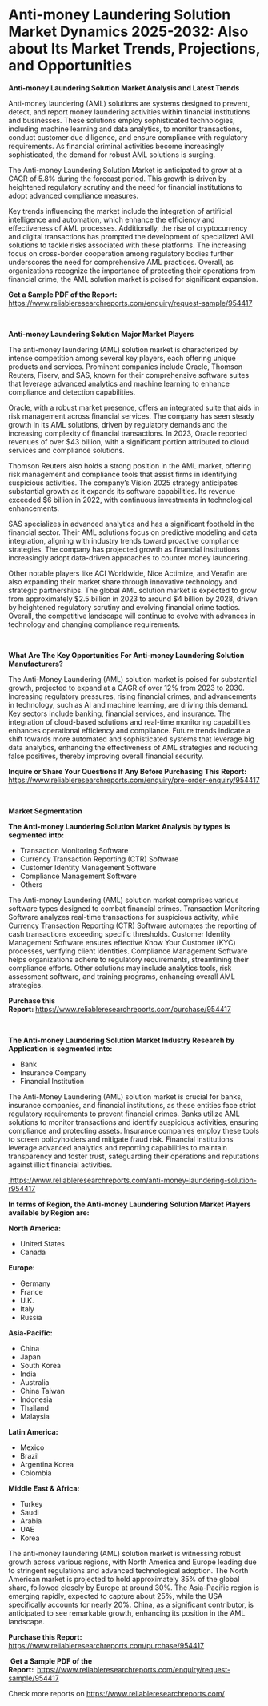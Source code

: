 <p><h1>Anti-money Laundering Solution Market Dynamics 2025-2032: Also about Its Market Trends, Projections, and Opportunities</h1></p><p><strong>Anti-money Laundering Solution Market Analysis and Latest Trends</strong></p>
<p><p>Anti-money laundering (AML) solutions are systems designed to prevent, detect, and report money laundering activities within financial institutions and businesses. These solutions employ sophisticated technologies, including machine learning and data analytics, to monitor transactions, conduct customer due diligence, and ensure compliance with regulatory requirements. As financial criminal activities become increasingly sophisticated, the demand for robust AML solutions is surging.</p><p>The Anti-money Laundering Solution Market is anticipated to grow at a CAGR of 5.8% during the forecast period. This growth is driven by heightened regulatory scrutiny and the need for financial institutions to adopt advanced compliance measures. </p><p>Key trends influencing the market include the integration of artificial intelligence and automation, which enhance the efficiency and effectiveness of AML processes. Additionally, the rise of cryptocurrency and digital transactions has prompted the development of specialized AML solutions to tackle risks associated with these platforms. The increasing focus on cross-border cooperation among regulatory bodies further underscores the need for comprehensive AML practices. Overall, as organizations recognize the importance of protecting their operations from financial crime, the AML solution market is poised for significant expansion.</p></p>
<p><strong>Get a Sample PDF of the Report:&nbsp;</strong> <a href="https://www.reliableresearchreports.com/enquiry/request-sample/954417?utm_campaign=3060&utm_medium=2&utm_source=Github&utm_content=ia&utm_term=11032025&utm_id=anti-money-laundering-solution">https://www.reliableresearchreports.com/enquiry/request-sample/954417</a></p>
<p>&nbsp;</p>
<p><strong>Anti-money Laundering Solution Major Market Players</strong></p>
<p><p>The anti-money laundering (AML) solution market is characterized by intense competition among several key players, each offering unique products and services. Prominent companies include Oracle, Thomson Reuters, Fiserv, and SAS, known for their comprehensive software suites that leverage advanced analytics and machine learning to enhance compliance and detection capabilities.</p><p>Oracle, with a robust market presence, offers an integrated suite that aids in risk management across financial services. The company has seen steady growth in its AML solutions, driven by regulatory demands and the increasing complexity of financial transactions. In 2023, Oracle reported revenues of over $43 billion, with a significant portion attributed to cloud services and compliance solutions.</p><p>Thomson Reuters also holds a strong position in the AML market, offering risk management and compliance tools that assist firms in identifying suspicious activities. The company’s Vision 2025 strategy anticipates substantial growth as it expands its software capabilities. Its revenue exceeded $6 billion in 2022, with continuous investments in technological enhancements.</p><p>SAS specializes in advanced analytics and has a significant foothold in the financial sector. Their AML solutions focus on predictive modeling and data integration, aligning with industry trends toward proactive compliance strategies. The company has projected growth as financial institutions increasingly adopt data-driven approaches to counter money laundering. </p><p>Other notable players like ACI Worldwide, Nice Actimize, and Verafin are also expanding their market share through innovative technology and strategic partnerships. The global AML solution market is expected to grow from approximately $2.5 billion in 2023 to around $4 billion by 2028, driven by heightened regulatory scrutiny and evolving financial crime tactics. Overall, the competitive landscape will continue to evolve with advances in technology and changing compliance requirements.</p></p>
<p>&nbsp;</p>
<p><strong>What Are The Key Opportunities For Anti-money Laundering Solution Manufacturers?</strong></p>
<p><p>The Anti-Money Laundering (AML) solution market is poised for substantial growth, projected to expand at a CAGR of over 12% from 2023 to 2030. Increasing regulatory pressures, rising financial crimes, and advancements in technology, such as AI and machine learning, are driving this demand. Key sectors include banking, financial services, and insurance. The integration of cloud-based solutions and real-time monitoring capabilities enhances operational efficiency and compliance. Future trends indicate a shift towards more automated and sophisticated systems that leverage big data analytics, enhancing the effectiveness of AML strategies and reducing false positives, thereby improving overall financial security.</p></p>
<p><strong>Inquire or Share Your Questions If Any Before Purchasing This Report:</strong> <a href="https://www.reliableresearchreports.com/enquiry/pre-order-enquiry/954417?utm_campaign=3060&utm_medium=2&utm_source=Github&utm_content=ia&utm_term=11032025&utm_id=anti-money-laundering-solution">https://www.reliableresearchreports.com/enquiry/pre-order-enquiry/954417</a></p>
<p>&nbsp;</p>
<p><strong>Market Segmentation</strong></p>
<p><strong>The Anti-money Laundering Solution Market Analysis by types is segmented into:</strong></p>
<p><ul><li>Transaction Monitoring Software</li><li>Currency Transaction Reporting (CTR) Software</li><li>Customer Identity Management Software</li><li>Compliance Management Software</li><li>Others</li></ul></p>
<p><p>The Anti-money Laundering (AML) solution market comprises various software types designed to combat financial crimes. Transaction Monitoring Software analyzes real-time transactions for suspicious activity, while Currency Transaction Reporting (CTR) Software automates the reporting of cash transactions exceeding specific thresholds. Customer Identity Management Software ensures effective Know Your Customer (KYC) processes, verifying client identities. Compliance Management Software helps organizations adhere to regulatory requirements, streamlining their compliance efforts. Other solutions may include analytics tools, risk assessment software, and training programs, enhancing overall AML strategies.</p></p>
<p><strong>Purchase this Report:&nbsp;</strong><a href="https://www.reliableresearchreports.com/purchase/954417?utm_campaign=3060&utm_medium=2&utm_source=Github&utm_content=ia&utm_term=11032025&utm_id=anti-money-laundering-solution">https://www.reliableresearchreports.com/purchase/954417</a></p>
<p>&nbsp;</p>
<p><strong>The Anti-money Laundering Solution Market Industry Research by Application is segmented into:</strong></p>
<p><ul><li>Bank</li><li>Insurance Company</li><li>Financial Institution</li></ul></p>
<p><p>The Anti-Money Laundering (AML) solution market is crucial for banks, insurance companies, and financial institutions, as these entities face strict regulatory requirements to prevent financial crimes. Banks utilize AML solutions to monitor transactions and identify suspicious activities, ensuring compliance and protecting assets. Insurance companies employ these tools to screen policyholders and mitigate fraud risk. Financial institutions leverage advanced analytics and reporting capabilities to maintain transparency and foster trust, safeguarding their operations and reputations against illicit financial activities.</p></p>
<p><a href="https://www.reliableresearchreports.com/anti-money-laundering-solution-r954417?utm_campaign=3060&utm_medium=2&utm_source=Github&utm_content=ia&utm_term=11032025&utm_id=anti-money-laundering-solution">&nbsp;https://www.reliableresearchreports.com/anti-money-laundering-solution-r954417</a></p>
<p><strong>In terms of Region, the Anti-money Laundering Solution Market Players available by Region are:</strong></p>
<p>
    <p> <strong> North America: </strong>
        <ul>
            <li>United States</li>
            <li>Canada</li>
        </ul>
        </p> 
    <p> <strong> Europe: </strong>
        <ul>
            <li>Germany</li>
            <li>France</li>
            <li>U.K.</li>
            <li>Italy</li>
            <li>Russia</li>
        </ul>
        </p> 
    <p> <strong> Asia-Pacific: </strong>
        <ul>
            <li>China</li>
            <li>Japan</li>
            <li>South Korea</li>
            <li>India</li>
            <li>Australia</li>
            <li>China Taiwan</li>
            <li>Indonesia</li>
            <li>Thailand</li>
            <li>Malaysia</li>
        </ul>
        </p> 
    <p> <strong> Latin America: </strong>
        <ul>
            <li>Mexico</li>
            <li>Brazil</li>
            <li>Argentina Korea</li>
            <li>Colombia</li>
        </ul>
        </p> 
    <p> <strong> Middle East & Africa: </strong>
        <ul>
            <li>Turkey</li>
            <li>Saudi</li>
            <li>Arabia</li>
            <li>UAE</li>
            <li>Korea</li>
        </ul>
    </p>
    </p>
<p><p>The anti-money laundering (AML) solution market is witnessing robust growth across various regions, with North America and Europe leading due to stringent regulations and advanced technological adoption. The North American market is projected to hold approximately 35% of the global share, followed closely by Europe at around 30%. The Asia-Pacific region is emerging rapidly, expected to capture about 25%, while the USA specifically accounts for nearly 20%. China, as a significant contributor, is anticipated to see remarkable growth, enhancing its position in the AML landscape.</p></p>
<p><strong>Purchase this Report: </strong><a href="https://www.reliableresearchreports.com/purchase/954417?utm_campaign=3060&utm_medium=2&utm_source=Github&utm_content=ia&utm_term=11032025&utm_id=anti-money-laundering-solution">https://www.reliableresearchreports.com/purchase/954417</a></p>
<p>&nbsp;<strong>Get a Sample PDF of the Report:&nbsp;&nbsp;</strong><a href="https://www.reliableresearchreports.com/enquiry/request-sample/954417?utm_campaign=3060&utm_medium=2&utm_source=Github&utm_content=ia&utm_term=11032025&utm_id=anti-money-laundering-solution">https://www.reliableresearchreports.com/enquiry/request-sample/954417</a></p>
<p><strong></strong></p>
<p>Check more reports on <a href="https://www.reliableresearchreports.com/?utm_campaign=3060&utm_medium=2&utm_source=Github&utm_content=ia&utm_term=11032025&utm_id=anti-money-laundering-solution">https://www.reliableresearchreports.com/</a></p>
